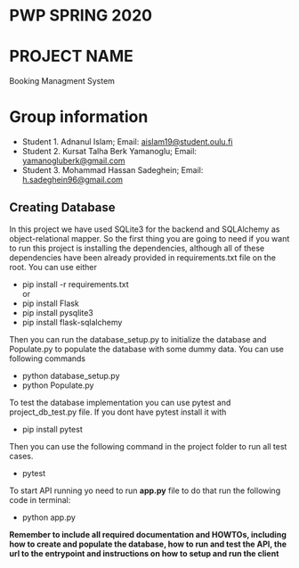 # PWP SPRING 2020
# PROJECT NAME
Booking Managment System
# Group information
* Student 1. Adnanul Islam; Email: aislam19@student.oulu.fi
* Student 2. Kursat Talha Berk Yamanoglu; Email: yamanogluberk@gmail.com 
* Student 3. Mohammad Hassan Sadeghein; Email: h.sadeghein96@gmail.com


## Creating Database
In this project we have used SQLite3 for the backend and SQLAlchemy as object-relational mapper. So the first thing you are going to need if you want to run this project is installing the dependencies, although all of these dependencies have been already provided in requirements.txt file on the root.
You can use either 
* pip install -r requirements.txt<br/>
 or
* pip install Flask
* pip install pysqlite3
* pip install flask-sqlalchemy

Then you can run the database_setup.py to initialize the database and Populate.py to populate the database with some dummy data.
You can use following commands
* python database_setup.py
* python Populate.py

To test the database implementation you can use pytest and project_db_test.py file. If you dont have pytest install it with
* pip install pytest

Then you can use the following command in the project folder to run all test cases.
* pytest 

To start API running yo need to run __app.py__ file to do that run the following code in terminal:
* python app.py

__Remember to include all required documentation and HOWTOs, including how to create and populate the database, how to run and test the API, the url to the entrypoint and instructions on how to setup and run the client__


